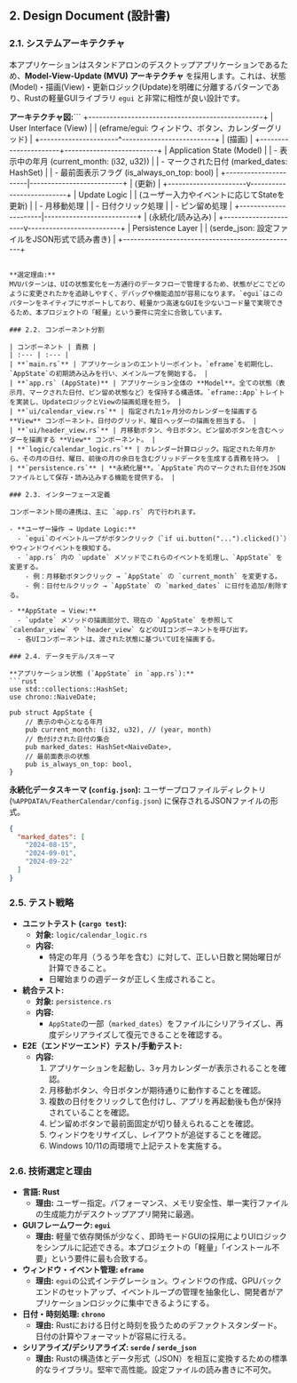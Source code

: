 ## 2. Design Document (設計書)

### 2.1. システムアーキテクチャ

本アプリケーションはスタンドアロンのデスクトップアプリケーションであるため、**Model-View-Update (MVU) アーキテクチャ** を採用します。これは、状態(Model)・描画(View)・更新ロジック(Update)を明確に分離するパターンであり、Rustの軽量GUIライブラリ `egui` と非常に相性が良い設計です。

**アーキテクチャ図:**```
+-------------------------------------------------+
|                  User Interface (View)          |
|  (eframe/egui: ウィンドウ、ボタン、カレンダーグリッド)  |
+----------------------^--------------------------+
                       | (描画)
                       |
+----------------------+--------------------------+
|                  Application State (Model)      |
|  - 表示中の年月 (current_month: (i32, u32))     |
|  - マークされた日付 (marked_dates: HashSet)     |
|  - 最前面表示フラグ (is_always_on_top: bool)    |
+----------------------|--------------------------+
                       | (更新)
                       |
+----------------------v--------------------------+
|                  Update Logic                   |
| (ユーザー入力やイベントに応じてStateを更新)         |
|  - 月移動処理                                   |
|  - 日付クリック処理                             |
|  - ピン留め処理                                 |
+----------------------|--------------------------+
                       | (永続化/読み込み)
                       |
+----------------------v--------------------------+
|                  Persistence Layer              |
|   (serde_json: 設定ファイルをJSON形式で読み書き)   |
+-------------------------------------------------+
```

**選定理由:**
MVUパターンは、UIの状態変化を一方通行のデータフローで管理するため、状態がどこでどのように変更されたかを追跡しやすく、デバッグや機能追加が容易になります。`egui`はこのパターンをネイティブにサポートしており、軽量かつ高速なGUIを少ないコード量で実現できるため、本プロジェクトの「軽量」という要件に完全に合致しています。

### 2.2. コンポーネント分割

| コンポーネント | 責務 |
| :--- | :--- |
| **`main.rs`** | アプリケーションのエントリーポイント。`eframe`を初期化し、`AppState`の初期読み込みを行い、メインループを開始する。 |
| **`app.rs` (AppState)** | アプリケーション全体の **Model**。全ての状態（表示月、マークされた日付、ピン留め状態など）を保持する構造体。`eframe::App`トレイトを実装し、UpdateロジックとViewの描画処理を担う。 |
| **`ui/calendar_view.rs`** | 指定された1ヶ月分のカレンダーを描画する **View** コンポーネント。日付のグリッド、曜日ヘッダーの描画を担当する。 |
| **`ui/header_view.rs`** | 月移動ボタン、今日ボタン、ピン留めボタンを含むヘッダーを描画する **View** コンポーネント。 |
| **`logic/calendar_logic.rs`** | カレンダー計算ロジック。指定された年月から、その月の日付、曜日、前後の月の余日を含むグリッドデータを生成する責務を持つ。 |
| **`persistence.rs`** | **永続化層**。`AppState`内のマークされた日付をJSONファイルとして保存・読み込みする機能を提供する。 |

### 2.3. インターフェース定義

コンポーネント間の連携は、主に `app.rs` 内で行われます。

- **ユーザー操作 → Update Logic:**
  - `egui`のイベントループがボタンクリック（`if ui.button("...").clicked()`）やウィンドウイベントを検知する。
  - `app.rs` 内の `update` メソッドでこれらのイベントを処理し、`AppState` を変更する。
    - 例：月移動ボタンクリック → `AppState` の `current_month` を変更する。
    - 例：日付セルクリック → `AppState` の `marked_dates` に日付を追加/削除する。

- **AppState → View:**
  - `update` メソッドの描画部分で、現在の `AppState` を参照して `calendar_view` や `header_view` などのUIコンポーネントを呼び出す。
  - 各UIコンポーネントは、渡された状態に基づいてUIを描画する。

### 2.4. データモデル/スキーマ

**アプリケーション状態 (`AppState` in `app.rs`):**
```rust
use std::collections::HashSet;
use chrono::NaiveDate;

pub struct AppState {
    // 表示の中心となる年月
    pub current_month: (i32, u32), // (year, month)
    // 色付けされた日付の集合
    pub marked_dates: HashSet<NaiveDate>,
    // 最前面表示の状態
    pub is_always_on_top: bool,
}
```

**永続化データスキーマ (`config.json`):**
ユーザープロファイルディレクトリ (`%APPDATA%/FeatherCalendar/config.json`) に保存されるJSONファイルの形式。
```json
{
  "marked_dates": [
    "2024-08-15",
    "2024-09-01",
    "2024-09-22"
  ]
}
```

### 2.5. テスト戦略

- **ユニットテスト (`cargo test`):**
  - **対象:** `logic/calendar_logic.rs`
  - **内容:**
    - 特定の年月（うるう年を含む）に対して、正しい日数と開始曜日が計算できること。
    - 日曜始まりの週データが正しく生成されること。
- **統合テスト:**
  - **対象:** `persistence.rs`
  - **内容:**
    - `AppState`の一部（`marked_dates`）をファイルにシリアライズし、再度デシリアライズして復元できることを確認する。
- **E2E（エンドツーエンド）テスト/手動テスト:**
  - **内容:**
    1.  アプリケーションを起動し、3ヶ月カレンダーが表示されることを確認。
    2.  月移動ボタン、今日ボタンが期待通りに動作することを確認。
    3.  複数の日付をクリックして色付けし、アプリを再起動後も色が保持されていることを確認。
    4.  ピン留めボタンで最前面固定が切り替えられることを確認。
    5.  ウィンドウをリサイズし、レイアウトが追従することを確認。
    6.  Windows 10/11の両環境で上記テストを実施する。

### 2.6. 技術選定と理由

- **言語: Rust**
  - **理由:** ユーザー指定。パフォーマンス、メモリ安全性、単一実行ファイルの生成能力がデスクトップアプリ開発に最適。
- **GUIフレームワーク: `egui`**
  - **理由:** 軽量で依存関係が少なく、即時モードGUIの採用によりUIロジックをシンプルに記述できる。本プロジェクトの「軽量」「インストール不要」という要件に最も合致する。
- **ウィンドウ・イベント管理: `eframe`**
  - **理由:** `egui`の公式インテグレーション。ウィンドウの作成、GPUバックエンドのセットアップ、イベントループの管理を抽象化し、開発者がアプリケーションロジックに集中できるようにする。
- **日付・時刻処理: `chrono`**
  - **理由:** Rustにおける日付と時刻を扱うためのデファクトスタンダード。日付の計算やフォーマットが容易に行える。
- **シリアライズ/デシリアライズ: `serde` / `serde_json`**
  - **理由:** Rustの構造体とデータ形式（JSON）を相互に変換するための標準的なライブラリ。堅牢で高性能。設定ファイルの読み書きに不可欠。
